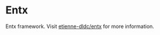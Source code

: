 # Entx

Entx framework. Visit [etienne-dldc/entx](https://github.com/etienne-dldc/entx) for more information.
